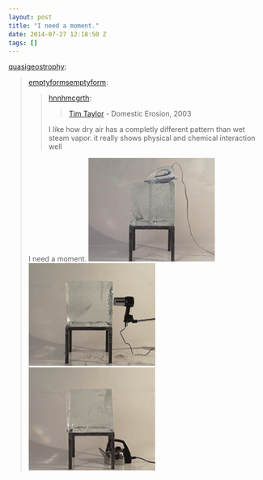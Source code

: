 ```yaml
---
layout: post
title: "I need a moment."
date: 2014-07-27 12:18:50 Z
tags: []
---
```

[quasigeostrophy](http://quasigeostrophy.tumblr.com/post/86702327249/emptyformsemptyform-hnnhmcgrth-tim):

> [emptyformsemptyform](http://emptyformsemptyform.tumblr.com/post/86566364603/hnnhmcgrth-tim-taylor-domestic-erosion):
> 
> > [hnnhmcgrth](http://hnnhmcgrth.tumblr.com/post/86560111790/tim-taylor-domestic-erosion-2003):
> > 
> > > [Tim Taylor](http://www.timgtaylor.com/) - Domestic Erosion, 2003
> > 
> > I like how dry air has a completly different pattern than wet steam vapor. it really shows physical and chemical interaction well
> 
> I need a moment.
![](/media/2014/07/93007025898_0.gif)
![](/media/2014/07/93007025898_1.gif)
![](/media/2014/07/93007025898_2.gif)
